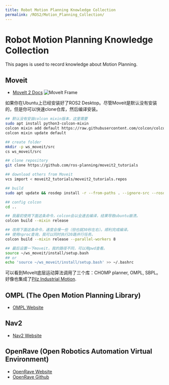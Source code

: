 ```yaml
---
title: Robot Motion Planning Knowledge Collection
permalink: /ROS2/Motion_Planning_Collection/
---
```


# Robot Motion Planning Knowledge Collection
This pages is used to record knowledge about Motion Planning.

## Moveit
* [MoveIt 2 Docs](https://moveit.picknik.ai/main/index.html)
![MoveIt Frame](https://moveit.picknik.ai/main/_images/moveit_pipeline.png)

如果你在Ubuntu上已经安装好了ROS2 Desktop。尽管Moveit是默认没有安装的，但是你可以快速clone仓库，然后编译安装。
```bash
## 默认没有安装colcon mixin版本，这里需要
sudo apt install python3-colcon-mixin
colcon mixin add default https://raw.githubusercontent.com/colcon/colcon-mixin-repository/master/index.yaml
colcon mixin update default

## create folder
mkdir -p ws_moveit/src
cs ws_moveit/src

## clone repository
git clone https://github.com/ros-planning/moveit2_tutorials

## download others from Moveit
vcs import < moveit2_tutorials/moveit2_tutorials.repos

## build
sudo apt update && rosdep install -r --from-paths . --ignore-src --rosdistro $ROS_DISTRO -y

## config colcon
cd ..

## 我最初使用下面这条命令，colcon会以全速去编译，结果导致ubuntu崩溃。
colcon build --mixin release

## 改用下面这条命令，速度会慢一些（但也就30秒左右）。顺利完成编译。
## 使用nproc查询，我可以同时执行20路并行任务。
colcon build --mixin release --parallel-workers 8

## 最后设置一下moveit，我的路径不同，可以用pwd查看。
source ~/ws_moveit/install/setup.bash
## or 
echo 'source ~/ws_moveit/install/setup.bash' >> ~/.bashrc

```
可以看到MoveIt底层运动算法调用了三个库：CHOMP planner, OMPL, SBPL。好像也集成了[Pilz Industrial Motion](https://wiki.ros.org/pilz_industrial_motion).

## OMPL (The Open Motion Planning Library)
* [OMPL Website](https://ompl.kavrakilab.org/)


##  Nav2
* [Nav2 Website](https://navigation.ros.org/)


## OpenRave (Open Robotics Automation Virtual Environment)
* [OpenRave Website](www.openrave.org)
* [OpenRave Github](https://github.com/rdiankov/openrave)

